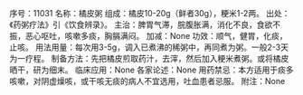 序号：11031
名称：橘皮粥
组成：橘皮10-20g（鲜者30g），粳米1-2两。
出处：《药粥疗法》引《饮食辨录》。
主治：脾胃气滞，脘腹胀满，消化不良，食欲不振，恶心呕吐，咳嗽多痰，胸膈满闷。
加减：None
功效：顺气，健胃，化痰，止咳。
用法用量：每次用3-5g，调入已煮沸的稀粥中，再同煮为粥。一般2-3天为一疗程。
制备方法：先把橘皮煎取药汁，去滓，然后加入粳米煮粥。或将橘皮晒干，研为细末。
临床应用：None
各家论述：None
用药禁忌：本方适用于痰多咳嗽，对阴虚燥咳，或干咳无痰的病人不宜选用，吐血患者忌服。
附注：None
